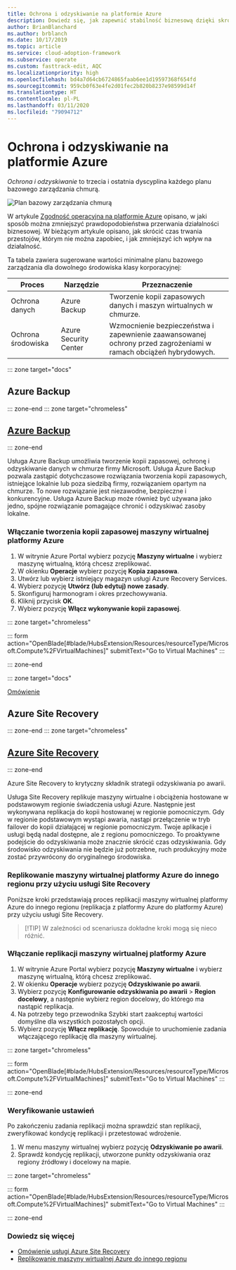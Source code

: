 ```yaml
---
title: Ochrona i odzyskiwanie na platformie Azure
description: Dowiedz się, jak zapewnić stabilność biznesową dzięki skróceniu czasu odzyskiwania i zmniejszeniu prawdopodobieństwa przerwy w działalności.
author: BrianBlanchard
ms.author: brblanch
ms.date: 10/17/2019
ms.topic: article
ms.service: cloud-adoption-framework
ms.subservice: operate
ms.custom: fasttrack-edit, AQC
ms.localizationpriority: high
ms.openlocfilehash: bd4a7d64cb6724865faab6ee1d19597368f654fd
ms.sourcegitcommit: 959cb0f63e4fe2d01fec2b820b8237e98599d14f
ms.translationtype: HT
ms.contentlocale: pl-PL
ms.lasthandoff: 03/11/2020
ms.locfileid: "79094712"
---
```

# <a name="protect-and-recover-in-azure"></a>Ochrona i odzyskiwanie na platformie Azure

_Ochrona i odzyskiwanie_ to trzecia i ostatnia dyscyplina każdego planu bazowego zarządzania chmurą.

![Plan bazowy zarządzania chmurą](../../_images/manage/management-baseline.png)

W artykule [Zgodność operacyjna na platformie Azure](./operational-compliance.md) opisano, w jaki sposób można zmniejszyć prawdopodobieństwa przerwania działalności biznesowej. W bieżącym artykule opisano, jak skrócić czas trwania przestojów, którym nie można zapobiec, i jak zmniejszyć ich wpływ na działalność.

Ta tabela zawiera sugerowane wartości minimalne planu bazowego zarządzania dla dowolnego środowiska klasy korporacyjnej:

|Proces  |Narzędzie  |Przeznaczenie  |
|---------|---------|---------|
|Ochrona danych|Azure Backup|Tworzenie kopii zapasowych danych i maszyn wirtualnych w chmurze.|
|Ochrona środowiska|Azure Security Center|Wzmocnienie bezpieczeństwa i zapewnienie zaawansowanej ochrony przed zagrożeniami w ramach obciążeń hybrydowych.|

::: zone target="docs"

## <a name="azure-backup"></a>Azure Backup

::: zone-end
::: zone target="chromeless"

## <a name="azure-backup"></a>[Azure Backup](#tab/UpdbackupateManagement)

::: zone-end

Usługa Azure Backup umożliwia tworzenie kopii zapasowej, ochronę i odzyskiwanie danych w chmurze firmy Microsoft. Usługa Azure Backup pozwala zastąpić dotychczasowe rozwiązania tworzenia kopii zapasowych, istniejące lokalnie lub poza siedzibą firmy, rozwiązaniem opartym na chmurze. To nowe rozwiązanie jest niezawodne, bezpieczne i konkurencyjne. Usługa Azure Backup może również być używana jako jedno, spójne rozwiązanie pomagające chronić i odzyskiwać zasoby lokalne.

### <a name="enable-backup-for-an-azure-vm"></a>Włączanie tworzenia kopii zapasowej maszyny wirtualnej platformy Azure

1. W witrynie Azure Portal wybierz pozycję **Maszyny wirtualne** i wybierz maszynę wirtualną, którą chcesz zreplikować.
1. W okienku **Operacje** wybierz pozycję **Kopia zapasowa**.
1. Utwórz lub wybierz istniejący magazyn usługi Azure Recovery Services.
1. Wybierz pozycję **Utwórz (lub edytuj) nowe zasady**.
1. Skonfiguruj harmonogram i okres przechowywania.
1. Kliknij przycisk **OK**.
1. Wybierz pozycję **Włącz wykonywanie kopii zapasowej**.

::: zone target="chromeless"

::: form action="OpenBlade[#blade/HubsExtension/Resources/resourceType/Microsoft.Compute%2FVirtualMachines]" submitText="Go to Virtual Machines" :::

::: zone-end

::: zone target="docs"

[Omówienie](https://docs.microsoft.com/azure/backup/backup-introduction-to-azure-backup)

## <a name="azure-site-recovery"></a>Azure Site Recovery

::: zone-end
::: zone target="chromeless"

## <a name="azure-site-recovery"></a>[Azure Site Recovery](#tab/siterecovery)

::: zone-end

Azure Site Recovery to krytyczny składnik strategii odzyskiwania po awarii.

Usługa Site Recovery replikuje maszyny wirtualne i obciążenia hostowane w podstawowym regionie świadczenia usługi Azure. Następnie jest wykonywana replikacja do kopii hostowanej w regionie pomocniczym. Gdy w regionie podstawowym wystąpi awaria, nastąpi przełączenie w tryb failover do kopii działającej w regionie pomocniczym. Twoje aplikacje i usługi będą nadal dostępne, ale z regionu pomocniczego. To proaktywne podejście do odzyskiwania może znacznie skrócić czas odzyskiwania. Gdy środowisko odzyskiwania nie będzie już potrzebne, ruch produkcyjny może zostać przywrócony do oryginalnego środowiska.

### <a name="replicate-an-azure-vm-to-another-region-with-site-recovery"></a>Replikowanie maszyny wirtualnej platformy Azure do innego regionu przy użyciu usługi Site Recovery

Poniższe kroki przedstawiają proces replikacji maszyny wirtualnej platformy Azure do innego regionu (replikacja z platformy Azure do platformy Azure) przy użyciu usługi Site Recovery.
>
> [!TIP]
> W zależności od scenariusza dokładne kroki mogą się nieco różnić.
>

### <a name="enable-replication-for-the-azure-vm"></a>Włączanie replikacji maszyny wirtualnej platformy Azure

1. W witrynie Azure Portal wybierz pozycję **Maszyny wirtualne** i wybierz maszynę wirtualną, którą chcesz zreplikować.
1. W okienku **Operacje** wybierz pozycję **Odzyskiwanie po awarii**.
1. Wybierz pozycję **Konfigurowanie odzyskiwania po awarii** > **Region docelowy**, a następnie wybierz region docelowy, do którego ma nastąpić replikacja.
1. Na potrzeby tego przewodnika Szybki start zaakceptuj wartości domyślne dla wszystkich pozostałych opcji.
1. Wybierz pozycję **Włącz replikację**. Spowoduje to uruchomienie zadania włączającego replikację dla maszyny wirtualnej.

::: zone target="chromeless"

::: form action="OpenBlade[#blade/HubsExtension/Resources/resourceType/Microsoft.Compute%2FVirtualMachines]" submitText="Go to Virtual Machines" :::

::: zone-end

### <a name="verify-settings"></a>Weryfikowanie ustawień

Po zakończeniu zadania replikacji można sprawdzić stan replikacji, zweryfikować kondycję replikacji i przetestować wdrożenie.

1. W menu maszyny wirtualnej wybierz pozycję **Odzyskiwanie po awarii**.
1. Sprawdź kondycję replikacji, utworzone punkty odzyskiwania oraz regiony źródłowy i docelowy na mapie.

::: zone target="chromeless"

::: form action="OpenBlade[#blade/HubsExtension/Resources/resourceType/Microsoft.Compute%2FVirtualMachines]" submitText="Go to Virtual Machines" :::

::: zone-end

### <a name="learn-more"></a>Dowiedz się więcej

- [Omówienie usługi Azure Site Recovery](https://docs.microsoft.com/azure/site-recovery/site-recovery-overview)
- [Replikowanie maszyny wirtualnej Azure do innego regionu](https://docs.microsoft.com/azure/site-recovery/azure-to-azure-quickstart)
